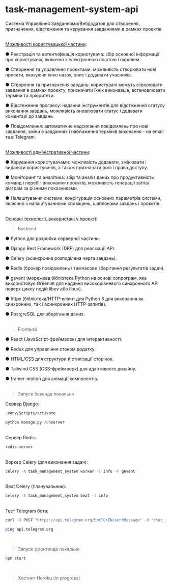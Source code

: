 # task-management-system-api

Система Управління Завданнями/Вебдодаток для створення, призначення, відстеження та керування завданнями в рамках проєктів<br/><br/>

<ins>Можливості користувацької частини</ins>:

● Реєстрація та автентифікація користувача: збір основної інформації про користувача, включно з електронною поштою і паролем.

● Створення та управління проєктами: можливість створювати нові проєкти, вказуючи їхню назву, опис і додавати учасників.

● Створення та призначення завдань: користувачі можуть створювати завдання в рамках проєкту, призначати їхніх виконавців, встановлювати терміни та пріоритети.

● Відстеження прогресу: надання інструментів для відстеження статусу виконання завдань, можливість оновлювати статус і додавати коментарі до завдань.

● Повідомлення: автоматичне надсилання повідомлень про нові завдання, зміни в завданнях і наближення термінів виконання - на email та в Telegram.<br/><br/>

<ins>Можливості адміністративної частини</ins>:

● Керування користувачами: можливість додавати, змінювати і видаляти користувачів, а також призначати ролі і права доступу.

● Моніторинг та аналітика: збір та аналіз даних про продуктивність команд і перебіг виконання проєктів, можливість генерації звітів/діаграм за різними показниками.

● Налаштування системи: конфігурація основних параметрів системи, включно з налаштуваннями сповіщень, шаблонами завдань і проєктів.<br/><br/>

<ins>Основні технології, використані у проєкті</ins>:<br/>

> Backend

● Python для розробки серверної частини.

● Django Rest Framework (DRF) для реалізації API.

● Celery (асинхронна розподілена черга завдань).

● Redis (брокер повідомлень і тимчасове зберігання результатів задач).

● gevent (мережева бібліотека Python на основі сопрограм, яка використовує Greenlet для надання високорівневого синхронного API поверх циклу подій libev або libuv).

● httpx (бібліотека/HTTP-клієнт для Python 3 для виконання як синхронних, так і асинхронних HTTP-запитів).

● PostgreSQL для зберігання даних.<br/><br/>

> Frontend

● React (JavaScript-фреймворк) для інтерактивності.

● Redux для управління станом додатку.

● HTML/CSS для структури й стилізації сторінок.

● Tailwind CSS (CSS-фреймворк) для адаптивного дизайну.

● framer-motion для анімації компонентів.<br/><br/>

> Запуск бекенда локально

Cервер Django:

```bash
.venv/Scripts/activate

python manage.py runserver
```
<br/>
Cервер Redis:

```bash
redis-server
```
<br/>
Воркер Celery (для виконання задач):

```bash
celery -A task_management_system worker -l info -P gevent
```
<br/>
Beat Celery (планувальник):

```bash
celery -A task_management_system beat -l info
```
<br/>
Тест Telegram бота:

```bash
curl -X POST "https://api.telegram.org/botTOKEN/sendMessage" -d "chat_id=NUMBERS&text=Test"

ping api.telegram.org
```
<br/>

> Запуск фронтенда локально

```bash
npm start
```
<br/>

> Хостинг Heroku (in progress)
